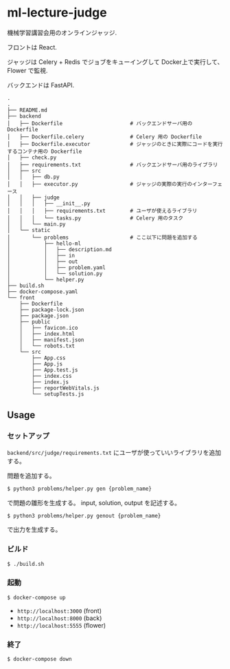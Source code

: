# ml-lecture-judge

機械学習講習会用のオンラインジャッジ.

フロントは React.

ジャッジは Celery + Redis でジョブをキューイングして Docker上で実行して、 Flower で監視.

バックエンドは FastAPI.

```
.
.
├── README.md
├── backend
│   ├── Dockerfile                      # バックエンドサーバ用の Dockerfile
│   ├── Dockerfile.celery               # Celery 用の Dockerfile
│   ├── Dockerfile.executor             # ジャッジのときに実際にコードを実行するコンテナ用の Dockerfile
│   ├── check.py
│   ├── requirements.txt                # バックエンドサーバ用のライブラリ
│   ├── src
│   │   ├── db.py
│   │   ├── executor.py                 # ジャッジの実際の実行のインターフェース
│   │   ├── judge
│   │   │   ├── __init__.py
│   │   │   ├── requirements.txt        # ユーザが使えるライブラリ
│   │   │   └── tasks.py                # Celery 用のタスク
│   │   └── main.py
│   └── static
│       └── problems                    # ここ以下に問題を追加する
│           ├── hello-ml
│           │   ├── description.md
│           │   ├── in
│           │   ├── out
│           │   ├── problem.yaml
│           │   └── solution.py
│           └── helper.py
├── build.sh
├── docker-compose.yaml
└── front
    ├── Dockerfile
    ├── package-lock.json
    ├── package.json
    ├── public
    │   ├── favicon.ico
    │   ├── index.html
    │   ├── manifest.json
    │   └── robots.txt
    └── src
        ├── App.css
        ├── App.js
        ├── App.test.js
        ├── index.css
        ├── index.js
        ├── reportWebVitals.js
        └── setupTests.js

```

## Usage

### セットアップ

`backend/src/judge/requirements.txt` にユーザが使っていいライブラリを追加する。


問題を追加する。

```bash
$ python3 problems/helper.py gen {problem_name}
```

で問題の雛形を生成する。 input, solution, output を記述する。

```bash
$ python3 problems/helper.py genout {problem_name}
```

で出力を生成する。


### ビルド

```bash
$ ./build.sh
```

### 起動

```bash
$ docker-compose up 
```

- `http://localhost:3000` (front)
- `http://localhost:8000` (back)
- `http://localhost:5555` (flower)


### 終了

```bash
$ docker-compose down
```
